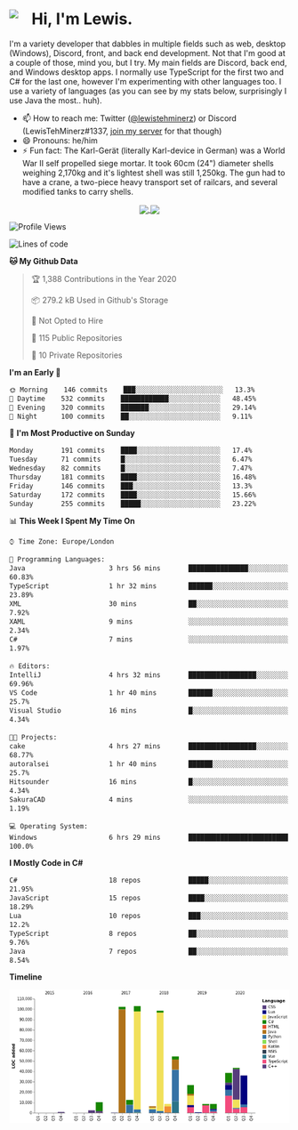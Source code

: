 <h1><img align="left" src="https://cdn.discordapp.com/emojis/552927506957729802.gif" width="40">Hi, I'm Lewis.</h1>

I'm a variety developer that dabbles in multiple fields such as web, desktop (Windows), Discord, front, and back end development. Not that I'm good at a couple of those, mind you, but I try. My main fields are Discord, back end, and Windows desktop apps. I normally use TypeScript for the first two and C# for the last one, however I'm experimenting with other languages too. I use a variety of languages (as you can see by my stats below, surprisingly I use Java the most.. huh).

- 📫 How to reach me: Twitter ([@lewistehminerz](https://twitter.com/lewistehminerz)) or Discord (LewisTehMinerz#1337, [join my server](https://discord.gg/XnUh7JB) for that though)
- 😄 Pronouns: he/him
- ⚡ Fun fact: The Karl-Gerät (literally Karl-device in German) was a World War II self propelled siege mortar. It took 60cm (24") diameter shells weighing 2,170kg and it's lightest shell was still 1,250kg. The gun had to have a crane, a two-piece heavy transport set of railcars, and several modified tanks to carry shells.

<p align="center">
  <a href="https://github.com/anuraghazra/github-readme-stats">
    <img align="center" src="https://github-readme-stats.vercel.app/api?username=LewisTehMinerz&count_private=true&show_icons=true&theme=gruvbox">
  </a>
  <a href="https://github.com/anuraghazra/github-readme-stats">
    <img align="center" src="https://github-readme-stats.vercel.app/api/top-langs/?username=LewisTehMinerz&layout=compact&theme=gruvbox">
  </a>
</p>

<!--START_SECTION:waka-->
![Profile Views](http://img.shields.io/badge/Profile%20Views-16-blue)

![Lines of code](https://img.shields.io/badge/From%20Hello%20World%20I%27ve%20Written-6.3%20million%20lines%20of%20code-blue)

**🐱 My Github Data** 

> 🏆 1,388 Contributions in the Year 2020
 > 
> 📦 279.2 kB Used in Github's Storage 
 > 
> 🚫 Not Opted to Hire
 > 
> 📜 115 Public Repositories
 > 
> 🔑 10 Private Repositories 

**I'm an Early 🐤** 

```text
🌞 Morning    146 commits    ███░░░░░░░░░░░░░░░░░░░░░░   13.3% 
🌆 Daytime    532 commits    ████████████░░░░░░░░░░░░░   48.45% 
🌃 Evening    320 commits    ███████░░░░░░░░░░░░░░░░░░   29.14% 
🌙 Night      100 commits    ██░░░░░░░░░░░░░░░░░░░░░░░   9.11%

```
📅 **I'm Most Productive on Sunday** 

```text
Monday       191 commits    ████░░░░░░░░░░░░░░░░░░░░░   17.4% 
Tuesday      71 commits     █░░░░░░░░░░░░░░░░░░░░░░░░   6.47% 
Wednesday    82 commits     █░░░░░░░░░░░░░░░░░░░░░░░░   7.47% 
Thursday     181 commits    ████░░░░░░░░░░░░░░░░░░░░░   16.48% 
Friday       146 commits    ███░░░░░░░░░░░░░░░░░░░░░░   13.3% 
Saturday     172 commits    ████░░░░░░░░░░░░░░░░░░░░░   15.66% 
Sunday       255 commits    █████░░░░░░░░░░░░░░░░░░░░   23.22%

```


📊 **This Week I Spent My Time On** 

```text
⌚︎ Time Zone: Europe/London

💬 Programming Languages: 
Java                     3 hrs 56 mins       ███████████████░░░░░░░░░░   60.83% 
TypeScript               1 hr 32 mins        ██████░░░░░░░░░░░░░░░░░░░   23.89% 
XML                      30 mins             ██░░░░░░░░░░░░░░░░░░░░░░░   7.92% 
XAML                     9 mins              ░░░░░░░░░░░░░░░░░░░░░░░░░   2.34% 
C#                       7 mins              ░░░░░░░░░░░░░░░░░░░░░░░░░   1.97%

🔥 Editors: 
IntelliJ                 4 hrs 32 mins       █████████████████░░░░░░░░   69.96% 
VS Code                  1 hr 40 mins        ██████░░░░░░░░░░░░░░░░░░░   25.7% 
Visual Studio            16 mins             █░░░░░░░░░░░░░░░░░░░░░░░░   4.34%

🐱‍💻 Projects: 
cake                     4 hrs 27 mins       █████████████████░░░░░░░░   68.77% 
autoralsei               1 hr 40 mins        ██████░░░░░░░░░░░░░░░░░░░   25.7% 
Hitsounder               16 mins             █░░░░░░░░░░░░░░░░░░░░░░░░   4.34% 
SakuraCAD                4 mins              ░░░░░░░░░░░░░░░░░░░░░░░░░   1.19%

💻 Operating System: 
Windows                  6 hrs 29 mins       █████████████████████████   100.0%

```

**I Mostly Code in C#** 

```text
C#                       18 repos            █████░░░░░░░░░░░░░░░░░░░░   21.95% 
JavaScript               15 repos            ████░░░░░░░░░░░░░░░░░░░░░   18.29% 
Lua                      10 repos            ███░░░░░░░░░░░░░░░░░░░░░░   12.2% 
TypeScript               8 repos             ██░░░░░░░░░░░░░░░░░░░░░░░   9.76% 
Java                     7 repos             ██░░░░░░░░░░░░░░░░░░░░░░░   8.54%

```


**Timeline**

![Chart not found](https://github.com/LewisTehMinerz/LewisTehMinerz/blob/master/charts/bar_graph.png) 


<!--END_SECTION:waka-->
